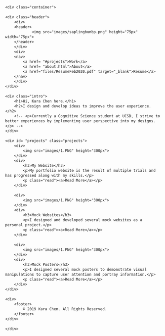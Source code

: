 <!DOCTYPE html>
<html lang="en">
<head>
	<meta charset="UTF-8">
	<meta name="viewport" content="width=device-width, initial-scale=1.0">
	<meta http-equiv="X-UA-Compatible" content="ie=edge">
	<title>Kara Portfolio</title>
	<link rel="icon" href="images/saplingbunbp.png">
	<link rel="stylesheet" href="main.css">
</head>

<body>

	<div class="container">

	<div class="header">
		<div>
		<header>
				<img src="images/saplingbunbp.png" height="75px" width="75px">
		</header>
		</div>
		<div>
		<nav>
			<a href= "#projects">Work</a>
			<a href= "about.html">About</a>
			<a href="files/ResumeFeb2020.pdf" target="_blank">Resume</a>
		</nav>
		</div>
	</div>

	<div class="intro">
		<h1>Hi, Kara Chen here.</h1>
		<h2>I design and develop ideas to improve the user experience.</h2>
		<!-- <p>Currently a Cognitive Science student at UCSD, I strive to better experiences by implementing user perspective into my designs.</p> -->
	</div>

	<div id= "projects" class="projects">
		<div>
			<img src="images/1.PNG" height="300px">
		</div>
		<div>
			<h3>My Website</h3>
			<p>My portfolio website is the result of multiple trials and has progressed along with my skills.</p>
			<p class="read"><a>Read More</a></p>
		</div>

		<div>
			<img src="images/1.PNG" height="300px">
		</div>
		<div>
			<h3>Mock Websites</h3>
			<p>I designed and developed several mock websites as a personal project.</p>
			<p class="read"><a>Read More</a></p>
		</div>

		<div>
			<img src="images/1.PNG" height="300px">
		</div>
		<div>
			<h3>Mock Posters</h3>
			<p>I designed several mock posters to demonstrate visual manipulations to capture user attention and portray information.</p>
			<p class="read"><a>Read More</a></p>
		</div>
	</div>

	<div>
		<footer>
			© 2019 Kara Chen. All Rights Reserved.
		</footer>
	</div>

	</div>


</body>

</html>
